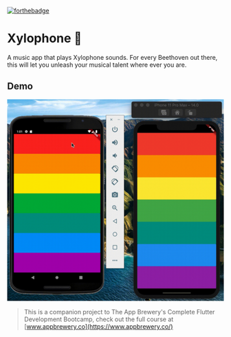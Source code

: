 [![forthebadge](https://forthebadge.com/images/badges/certified-snoop-lion.svg)](https://forthebadge.com)


# Xylophone 🎹

A music app that plays Xylophone sounds. For every Beethoven out there, this will let you unleash your musical talent where ever you are. 

## Demo

<img src="demo-xylophone-flutter.gif" alt="" width="550" />


>This is a companion project to The App Brewery's Complete Flutter Development Bootcamp, check out the full course at [www.appbrewery.co](https://www.appbrewery.co/)


